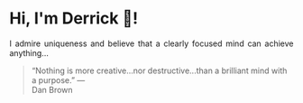 # Hi, I'm Derrick 👋!
<p align="justify">I admire uniqueness and believe that a clearly focused mind can achieve anything...</p> 
<!-- #quote-start -->
<blockquote>&ldquo;Nothing is more creative...nor destructive...than a brilliant mind with a purpose.&rdquo; &mdash; <footer>Dan Brown</footer></blockquote>
<!-- #quote-end -->
